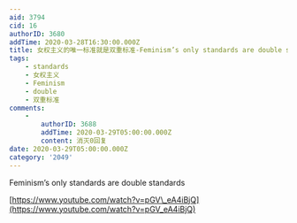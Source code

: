 ```yaml
---
aid: 3794
cid: 16
authorID: 3680
addTime: 2020-03-28T16:30:00.000Z
title: 女权主义的唯一标准就是双重标准-Feminism’s only standards are double standards
tags:
    - standards
    - 女权主义
    - Feminism
    - double
    - 双重标准
comments:
    -
        authorID: 3688
        addTime: 2020-03-29T05:00:00.000Z
        content: 消灭0回复
date: 2020-03-29T05:00:00.000Z
category: '2049'
---
```


Feminism’s only standards are double standards

[https://www.youtube.com/watch?v=pGV\_eA4iBjQ](https://www.youtube.com/watch?v=pGV_eA4iBjQ)
